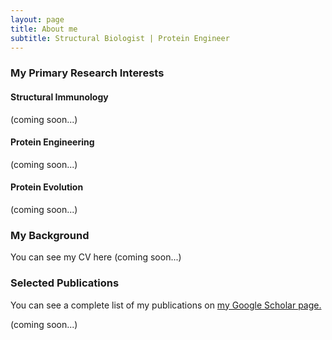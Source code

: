 ```yaml
---
layout: page
title: About me
subtitle: Structural Biologist | Protein Engineer
---
```


### My Primary Research Interests

#### Structural Immunology
(coming soon...) 

#### Protein Engineering
(coming soon...) 

#### Protein Evolution
(coming soon...) 

### My Background

You can see my CV here (coming soon...) 

### Selected Publications
You can see a complete list of my publications on [my Google Scholar page.](https://scholar.google.com.au/citations?user=CJ6W4UsAAAAJ&hl=en)

(coming soon...)






